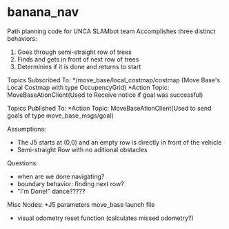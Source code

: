 # banana_nav
Path planning code for UNCA SLAMbot team
Accomplishes three distinct behaviors:
1. Goes through semi-straight row of trees
2. Finds and gets in front of next row of trees
3. Determinies if it is done and returns to start

Topics Subscribed To:
  */move_base/local_costmap/costmap (Move Base's Local Costmap with type OccupencyGrid)
  *Action Topic: MoveBaseAtionClient(Used to Receive notice if goal was successful)

Topics Published To:
  *Action Topic: MoveBaseAtionClient(Used to send goals of type move_base_msgs/goal)

Assumptions:
  * The J5 starts at (0,0) and an empty row is directly in front of the vehicle
  * Semi-straight Row with no aditional obstacles

Questions:
  * when are we done navigating?
  * boundary behavior: finding next row?
  * "I'm Done!" dance?????
  
Misc Nodes:
  *J5 parameters move_base launch file
  * visual odometry reset function (calculates missed odometry?)
  
  
